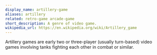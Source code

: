 ```yaml
---
display_name: artillery-game
aliases: artillery
related: retro-game arcade-game
short_description: A genre of video game.
wikipedia_url: https://en.wikipedia.org/wiki/Artillery_game
---
```

Artillery games are early two or three-player (usually turn-based) video games involving tanks fighting each other in combat or similar.